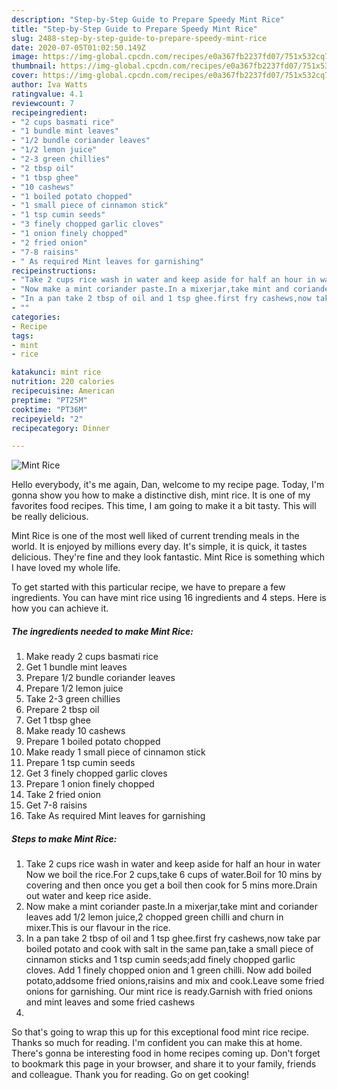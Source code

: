 ```yaml
---
description: "Step-by-Step Guide to Prepare Speedy Mint Rice"
title: "Step-by-Step Guide to Prepare Speedy Mint Rice"
slug: 2488-step-by-step-guide-to-prepare-speedy-mint-rice
date: 2020-07-05T01:02:50.149Z
image: https://img-global.cpcdn.com/recipes/e0a367fb2237fd07/751x532cq70/mint-rice-recipe-main-photo.jpg
thumbnail: https://img-global.cpcdn.com/recipes/e0a367fb2237fd07/751x532cq70/mint-rice-recipe-main-photo.jpg
cover: https://img-global.cpcdn.com/recipes/e0a367fb2237fd07/751x532cq70/mint-rice-recipe-main-photo.jpg
author: Iva Watts
ratingvalue: 4.1
reviewcount: 7
recipeingredient:
- "2 cups basmati rice"
- "1 bundle mint leaves"
- "1/2 bundle coriander leaves"
- "1/2 lemon juice"
- "2-3 green chillies"
- "2 tbsp oil"
- "1 tbsp ghee"
- "10 cashews"
- "1 boiled potato chopped"
- "1 small piece of cinnamon stick"
- "1 tsp cumin seeds"
- "3 finely chopped garlic cloves"
- "1 onion finely chopped"
- "2 fried onion"
- "7-8 raisins"
- " As required Mint leaves for garnishing"
recipeinstructions:
- "Take 2 cups rice wash in water and keep aside for half an hour in water Now we boil the rice.For 2 cups,take 6 cups of water.Boil for 10 mins by covering and then once you get a boil then cook for 5 mins more.Drain out water and keep rice aside."
- "Now make a mint coriander paste.In a mixerjar,take mint and coriander leaves add 1/2 lemon juice,2 chopped green chilli and churn in mixer.This is our flavour in the rice."
- "In a pan take 2 tbsp of oil and 1 tsp ghee.first fry cashews,now take par boiled potato and cook with salt in the same pan,take a small piece of cinnamon sticks and 1 tsp cumin seeds;add finely chopped garlic cloves. Add 1 finely chopped onion and 1 green chilli. Now add boiled potato,addsome fried onions,raisins and mix and cook.Leave some fried onions for garnishing. Our mint rice is ready.Garnish with fried onions and mint leaves and some fried cashews"
- ""
categories:
- Recipe
tags:
- mint
- rice

katakunci: mint rice 
nutrition: 220 calories
recipecuisine: American
preptime: "PT25M"
cooktime: "PT36M"
recipeyield: "2"
recipecategory: Dinner

---
```



![Mint Rice](https://img-global.cpcdn.com/recipes/e0a367fb2237fd07/751x532cq70/mint-rice-recipe-main-photo.jpg)

Hello everybody, it's me again, Dan, welcome to my recipe page. Today, I'm gonna show you how to make a distinctive dish, mint rice. It is one of my favorites food recipes. This time, I am going to make it a bit tasty. This will be really delicious.

Mint Rice is one of the most well liked of current trending meals in the world. It is enjoyed by millions every day. It's simple, it is quick, it tastes delicious. They're fine and they look fantastic. Mint Rice is something which I have loved my whole life.




To get started with this particular recipe, we have to prepare a few ingredients. You can have mint rice using 16 ingredients and 4 steps. Here is how you can achieve it.

<!--inarticleads1-->

##### The ingredients needed to make Mint Rice:

1. Make ready 2 cups basmati rice
1. Get 1 bundle mint leaves
1. Prepare 1/2 bundle coriander leaves
1. Prepare 1/2 lemon juice
1. Take 2-3 green chillies
1. Prepare 2 tbsp oil
1. Get 1 tbsp ghee
1. Make ready 10 cashews
1. Prepare 1 boiled potato chopped
1. Make ready 1 small piece of cinnamon stick
1. Prepare 1 tsp cumin seeds
1. Get 3 finely chopped garlic cloves
1. Prepare 1 onion finely chopped
1. Take 2 fried onion
1. Get 7-8 raisins
1. Take  As required Mint leaves for garnishing




<!--inarticleads2-->

##### Steps to make Mint Rice:

1. Take 2 cups rice wash in water and keep aside for half an hour in water Now we boil the rice.For 2 cups,take 6 cups of water.Boil for 10 mins by covering and then once you get a boil then cook for 5 mins more.Drain out water and keep rice aside.
1. Now make a mint coriander paste.In a mixerjar,take mint and coriander leaves add 1/2 lemon juice,2 chopped green chilli and churn in mixer.This is our flavour in the rice.
1. In a pan take 2 tbsp of oil and 1 tsp ghee.first fry cashews,now take par boiled potato and cook with salt in the same pan,take a small piece of cinnamon sticks and 1 tsp cumin seeds;add finely chopped garlic cloves. Add 1 finely chopped onion and 1 green chilli. Now add boiled potato,addsome fried onions,raisins and mix and cook.Leave some fried onions for garnishing. Our mint rice is ready.Garnish with fried onions and mint leaves and some fried cashews
1. 




So that's going to wrap this up for this exceptional food mint rice recipe. Thanks so much for reading. I'm confident you can make this at home. There's gonna be interesting food in home recipes coming up. Don't forget to bookmark this page in your browser, and share it to your family, friends and colleague. Thank you for reading. Go on get cooking!
